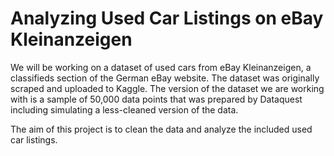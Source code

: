 # Analyzing Used Car Listings on eBay Kleinanzeigen
We will be working on a dataset of used cars from eBay Kleinanzeigen, a classifieds section of the German eBay website.
The dataset was originally scraped and uploaded to Kaggle. The version of the dataset we are working with is a sample of 50,000 data points that was prepared by Dataquest including simulating a less-cleaned version of the data.

The aim of this project is to clean the data and analyze the included used car listings.

